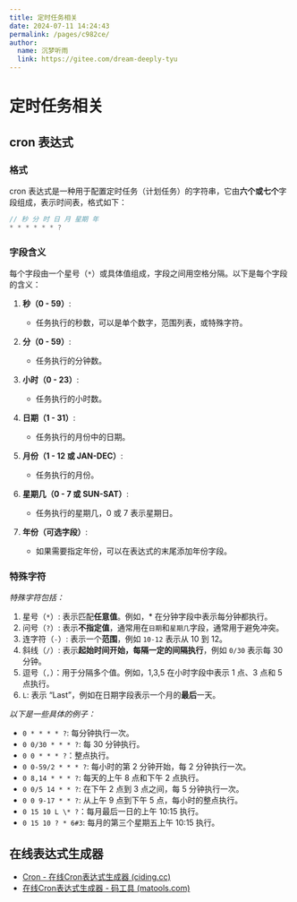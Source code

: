 ```yaml
---
title: 定时任务相关
date: 2024-07-11 14:24:43
permalink: /pages/c982ce/
author: 
  name: 沉梦听雨
  link: https://gitee.com/dream-deeply-tyu
---
```

# 定时任务相关

## cron 表达式

### 格式

cron 表达式是一种用于配置定时任务（计划任务）的字符串，它由**六个或七个**字段组成，表示时间表，格式如下：

```java
// 秒 分 时 日 月 星期 年 
* * * * * * ?
```

### 字段含义

每个字段由一个星号（`*`）或具体值组成，字段之间用空格分隔。以下是每个字段的含义：

1. **秒（0 - 59）**:
   - 任务执行的秒数，可以是单个数字，范围列表，或特殊字符。

2. **分（0 - 59）**:
   - 任务执行的分钟数。

3. **小时（0 - 23）**:
   - 任务执行的小时数。

4. **日期（1 - 31）**:
   - 任务执行的月份中的日期。

5. **月份（1 - 12 或 JAN-DEC）**:
   - 任务执行的月份。

6. **星期几（0 - 7 或 SUN-SAT）**:
   - 任务执行的星期几，0 或 7 表示星期日。

7. **年份（可选字段）**:
   - 如果需要指定年份，可以在表达式的末尾添加年份字段。

### 特殊字符

*特殊字符包括：*

1. 星号（`*`）: 表示匹配**任意值**。例如，* 在分钟字段中表示每分钟都执行。
2. 问号（`?`）: 表示**不指定值**，通常用在`日期`和`星期几`字段，通常用于避免冲突。
3. 连字符（`-`）: 表示一个**范围**，例如 `10-12` 表示从 10 到 12。
4. 斜线（`/`）: 表示**起始时间开始，每隔一定的间隔执行**，例如 `0/30` 表示每 30 分钟。
5. 逗号（`,`）：用于分隔多个值。例如，1,3,5 在小时字段中表示 1 点、3 点和 5 点执行。
6. `L`: 表示 “Last”，例如在日期字段表示一个月的**最后**一天。

*以下是一些具体的例子：*

- `0 * * * * ?`: 每分钟执行一次。
- `0 0/30 * * * ?`: 每 30 分钟执行。
- `0 0 * * * ?`：整点执行。
- `0 0-59/2 * * * ?`: 每小时的第 2 分钟开始，每 2 分钟执行一次。
- `0 8,14 * * * ?`: 每天的上午 8 点和下午 2 点执行。
- `0 0/5 14 * * ?`: 在下午 2 点到 3 点之间，每 5 分钟执行一次。
- `0 0 9-17 * * ?`: 从上午 9 点到下午 5 点，每小时的整点执行。
- `0 15 10 L \* ?`：每月最后一日的上午 10:15 执行。
- `0 15 10 ? * 6#3`: 每月的第三个星期五上午 10:15 执行。



## 在线表达式生成器

- [Cron - 在线Cron表达式生成器 (ciding.cc)](https://cron.ciding.cc/)
- [在线Cron表达式生成器 - 码工具 (matools.com)](https://www.matools.com/cron/)